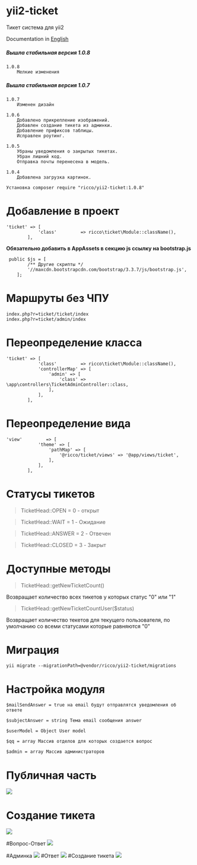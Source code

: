 # yii2-ticket
Тикет система для yii2

Documentation in [English](https://github.com/ricco381/yii2-ticket/blob/master/README_EN.md)

##### Вышла стабильная версия 1.0.8
```
1.0.8
    Мелкие изменения
```

##### Вышла стабильная версия 1.0.7
```
1.0.7
    Изменен дизайн

1.0.6
    Добавлено прикрепление изображений.
    Добавлен создание тикета из админки.
    Добавление прификсов таблицы.
    Исправлен роутинг.

1.0.5
    Убраны уведомления о закрытых тикетах.
    Убран лишний код.
    Отправка почты перенесена в модель.

1.0.4 
    Добавлена загрузка картинок.

```

```
Установка composer require "ricco/yii2-ticket:1.0.8"
```

# Добавление в проект
```
'ticket' => [
            'class'         => ricco\ticket\Module::className(),
        ],
```
**Обязательно добавить в AppAssets в секцию js ссылку на bootstrap.js**
```
 public $js = [
        /** Другие скрипты */
        '//maxcdn.bootstrapcdn.com/bootstrap/3.3.7/js/bootstrap.js',
    ];
```

# Маршруты без ЧПУ
```
index.php?r=ticket/ticket/index
index.php?r=ticket/admin/index
```

# Переопределение класса
```
'ticket' => [
            'class'         => ricco\ticket\Module::className(),
            'controllerMap' => [
                'admin' => [
                    'class' => \app\controllers\TicketAdminController::class,
                ],
            ],
        ],
```
# Переопределение вида
```
'view'         => [
            'theme' => [
                'pathMap' => [
                    '@ricco/ticket/views' => '@app/views/ticket',
                ],
            ],
        ],
```

# Статусы тикетов
> TicketHead::OPEN = 0 - открыт

> TicketHead::WAIT = 1 - Ожидание

> TicketHead::ANSWER = 2 - Отвечен

> TicketHead::CLOSED = 3 - Закрыт

# Доступные методы

> TicketHead::getNewTicketCount()

Возвращает количество всех тикетов у которых статус "0" или "1" 

> TicketHead::getNewTicketCountUser($status)

Возвращает количество текетов для текущего пользователя, по умолчанию со всеми статусами которые равняются "0"

# Миграция
```
yii migrate --migrationPath=@vendor/ricco/yii2-ticket/migrations
```

# Настройка модуля
```
$mailSendAnswer = true на email будут отправлятся уведомления об ответе

$subjectAnswer = string Тема email сообщения answer

$userModel = Object User model

$qq = array Массив отделов для которых создается вопрос

$admin = array Массив администраторов
```

# Публичная часть
![](http://i.imgur.com/AAptr3g.png)

# Создание тикета
![](http://i.imgur.com/D07htEF.png)

#Вопрос-Ответ
![](http://i.imgur.com/BkFcjJ2.png)

#Админка
![](http://i.imgur.com/r6veOiH.png)
#Ответ
![](http://i.imgur.com/HMrZFZu.png)
#Создание тикета
![](http://i.imgur.com/KtT3oeP.png)
